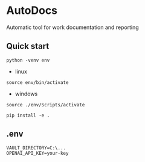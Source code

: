 # AutoDocs
 Automatic tool for work documentation and reporting
## Quick start
```
python -venv env
```
- linux
```
source env/bin/activate
```
- windows
```
source ./env/Scripts/activate
```
```
pip install -e .
```
## .env
```
VAULT_DIRECTORY=C:\...
OPENAI_API_KEY=your-key
```

